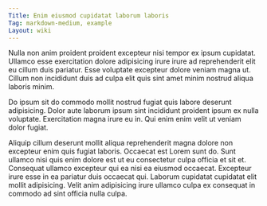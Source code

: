 ```yaml
---
Title: Enim eiusmod cupidatat laborum laboris
Tag: markdown-medium, example
Layout: wiki
---
```

Nulla non anim proident proident excepteur nisi tempor ex ipsum cupidatat. Ullamco esse exercitation dolore adipisicing irure irure ad reprehenderit elit eu cillum duis pariatur. Esse voluptate excepteur dolore veniam magna ut. Cillum non incididunt duis ad culpa elit quis sint amet minim nostrud aliqua laboris minim.

Do ipsum sit do commodo mollit nostrud fugiat quis labore deserunt adipisicing. Dolor aute laborum ipsum sint incididunt proident ipsum ex nulla voluptate. Exercitation magna irure eu in. Qui enim enim velit ut veniam dolor fugiat.

Aliquip cillum deserunt mollit aliqua reprehenderit magna dolore non excepteur enim quis fugiat laboris. Occaecat est Lorem sunt do. Sunt ullamco nisi quis enim dolore est ut eu consectetur culpa officia et sit et. Consequat ullamco excepteur qui ea nisi ea eiusmod occaecat. Excepteur irure esse in ea pariatur duis occaecat qui. Laborum cupidatat cupidatat elit mollit adipisicing. Velit anim adipisicing irure ullamco culpa ex consequat in commodo ad sint officia nulla culpa.